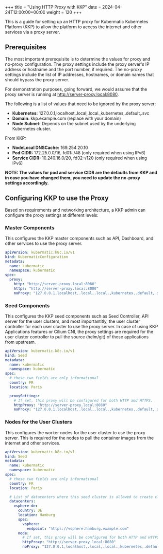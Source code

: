 +++
title = "Using HTTP Proxy with KKP"
date = 2024-04-24T12:00:00+00:00
weight = 120
+++

This is a guide for setting up an HTTP proxy for Kubermatic Kubernetes Platform (KKP) to allow the platform to access the internet and other services via a proxy server.

## Prerequisites

The most important prerequisite is to determine the values for proxy and no-proxy configuration. The proxy settings include the proxy server's IP address or hostname and the port number, if required. The no-proxy settings include the list of IP addresses, hostnames, or domain names that should bypass the proxy server.

For demonstration purposes, going forward, we would assume that the proxy server is running at <http://server-proxy.local:8080>.

The following is a list of values that need to be ignored by the proxy server:

- **Kubernetes:** 127.0.0.1,localhost,.local,.local.,kubernetes,.default,.svc
- **Domain:** kkp.example.com (replace with your domain)
- **Node Subnet:** Depends on the subnet used by the underlying Kubernetes cluster.

From KKP:

- **NodeLocal DNSCache:** 169.254.20.10
- **Pod CIDR:** 172.25.0.0/16, fd01::/48 (only required when using IPv6)
- **Service CIDR:** 10.240.16.0/20, fd02::/120 (only required when using IPv6)

**NOTE: The values for pod and service CIDR are the defaults from KKP and in case you have changed them, you need to update the no-proxy settings accordingly.**

## Configuring KKP to use the Proxy

Based on requirements and networking architecture, a KKP admin can configure the proxy settings at different levels:

### Master Components

This configures the KKP master components such as API, Dashboard, and other services to use the proxy server.

```yaml
apiVersion: kubermatic.k8c.io/v1
kind: KubermaticConfiguration
metadata:
  name: kubermatic
  namespace: kubermatic
spec:
  proxy:
    http: "http://server-proxy.local:8080"
    https: "http://server-proxy.local:8080"
    noProxy: "127.0.0.1,localhost,.local,.local.,kubernetes,.default,.svc, 169.254.20.10, 172.25.0.0/16, 10.240.16.0/20, kkp.example.com"
```

### Seed Components

This configures the KKP seed components such as Seed Controller, API server for the user clusters, and most importantitly, the user cluster controller for each user cluster to use the proxy server. In case of using KKP Applications features or Cilium CNI, the proxy settings are required for the user cluster controller to pull the source (helm/git) of those applications from upstream.

```yaml
apiVersion: kubermatic.k8c.io/v1
kind: Seed
metadata:
  name: kubermatic
  namespace: kubermatic
spec:
  # these two fields are only informational
  country: FR
  location: Paris

  proxySettings:
    # If set, this proxy will be configured for both HTTP and HTTPS.
    httpProxy: "http://server-proxy.local:8080"
    noProxy: "127.0.0.1,localhost,.local,.local.,kubernetes,.default,.svc, 169.254.20.10, 172.25.0.0/16, 10.240.16.0/20, kkp.example.com"
```

### Nodes for the User Clusters

This configures the worker nodes for the user cluster to use the proxy server. This is required for the nodes to pull the container images from the internet and other services.

```yaml
apiVersion: kubermatic.k8c.io/v1
kind: Seed
metadata:
  name: kubermatic
  namespace: kubermatic
spec:
  # these two fields are only informational
  country: FR
  location: Paris

  # List of datacenters where this seed cluster is allowed to create clusters.
  datacenters:
    vsphere-de:
      country: DE
      location: Hamburg
      spec:
        vsphere:
          endpoint: "https://vsphere.hamburg.example.com"
      node:
        # If set, this proxy will be configured for both HTTP and HTTPS.
        httpProxy: "http://server-proxy.local:8080"
        noProxy: "127.0.0.1,localhost,.local,.local.,kubernetes,.default,.svc, 169.254.20.10, 172.25.0.0/16, 10.240.16.0/20, kkp.example.com"
```
